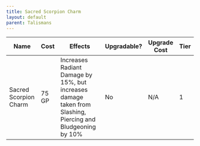```yaml
---
title: Sacred Scorpion Charm
layout: default
parent: Talismans
---
```


| Name                  | Cost  | Effects                                                                                                    | Upgradable? | Upgrade Cost | Tier |
| --------------------- | ----- | ---------------------------------------------------------------------------------------------------------- | ----------- | ------------ | ---- |
| Sacred Scorpion Charm | 75 GP | Increases Radiant Damage by 15%, but increases damage taken from Slashing, Piercing and Bludgeoning by 10% | No          | N/A          | 1    |

